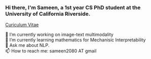### Hi there, I'm Sameen, a 1st year CS PhD student at the University of California Riverside. 

[Curiculum Vitae](https://docs.google.com/document/d/1BgHEm0UCUUmteekMVJSFn5acm5H5I0IvUay3Fj35SVQ/edit?usp=sharing)

🔭 I’m currently working on image-text multimodality <br>
🌱 I’m currently learning mathematics for Mechanisic Interpretability <br>
💬 Ask me about NLP. <br>
📫 How to reach me: sameen2080 AT gmail <br>

<!--
**Patchwork53/Patchwork53** is a ✨ _special_ ✨ repository because its `README.md` (this file) appears on your GitHub profile.

Here are some ideas to get you started:


- 👯 I’m looking to collaborate on ...
- 🤔 I’m looking for help with ...
- 
- 
- 😄 Pronouns: ...
- ⚡ Fun fact: ...
-->
